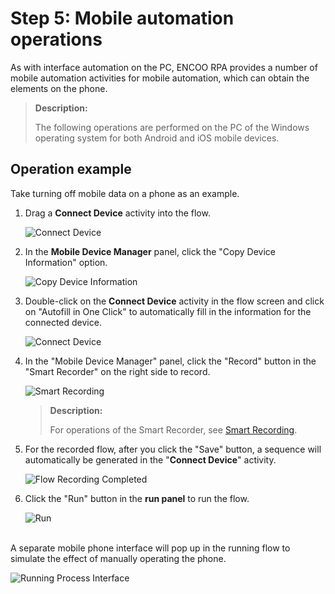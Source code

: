 # Step 5: Mobile automation operations

As with interface automation on the PC, ENCOO RPA provides a number of mobile automation activities for mobile automation, which can obtain the elements on the phone.

> **Description:**
> 
> The following operations are performed on the PC of the Windows operating system for both Android and iOS mobile devices.

## Operation example

Take turning off mobile data on a phone as an example.

1. Drag a **Connect Device** activity into the flow.
   
    ![Connect Device](https://docimages.blob.core.chinacloudapi.cn/images/EnglishDocumentImage/connectdevices20210430.png)

2. In the **Mobile Device Manager** panel, click the "Copy Device Information" option.
   
    ![Copy Device Information](https://docimages.blob.core.chinacloudapi.cn/images/EnglishDocumentImage/copydeviceinformation20210430.png)

3. Double-click on the **Connect Device** activity in the flow screen and click on "Autofill in One Click" to automatically fill in the information for the connected device.
   
    ![Connect Device](https://docimages.blob.core.chinacloudapi.cn/images/EnglishDocumentImage/oneclickfill20210430.png)

4. In the "Mobile Device Manager" panel, click the "Record" button in the "Smart Recorder" on the right side to record.
   
    ![Smart Recording](https://docimages.blob.core.chinacloudapi.cn/images/EnglishDocumentImage/mobiledevicemanager20210430.png)
   
    > **Description:**
    > 
    > For operations of the Smart Recorder, see [Smart  Recording](Studio/process/../../../Recording/Recording.md).

5. For the recorded flow, after you click the "Save" button, a sequence will automatically be generated in the "**Connect Device**" activity.
   
    ![Flow Recording Completed](https://docimages.blob.core.chinacloudapi.cn/images/EnglishDocumentImage/connectdevice20210430.png)

6. Click the "Run" button in the **run panel** to run the flow.
   
    ![Run](https://docimages.blob.core.chinacloudapi.cn/images/EnglishDocumentImage/runpanel20210430.png)

</br> A separate mobile phone interface will pop up in the running flow to simulate the effect of manually operating the phone.

![Running Process Interface](https://docimages.blob.core.chinacloudapi.cn/images/Studio/runprocessUI20201104.png)